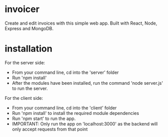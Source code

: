 # invoicer

Create and edit invoices with this simple web app. Built with React, Node, Express and MongoDB.



# installation 

For the server side:
- From your command line, cd into the 'server' folder
- Run 'npm install'
- After the modules have been installed, run the command 'node server.js' to run the server.


For the client side:
- From your command line, cd into the 'client' folder
- Run 'npm install' to install the required module dependencies
- Run 'npm start' to run the app.
- IMPORTANT: Only run the app on 'localhost:3000' as the backend will only accept requests from that point


